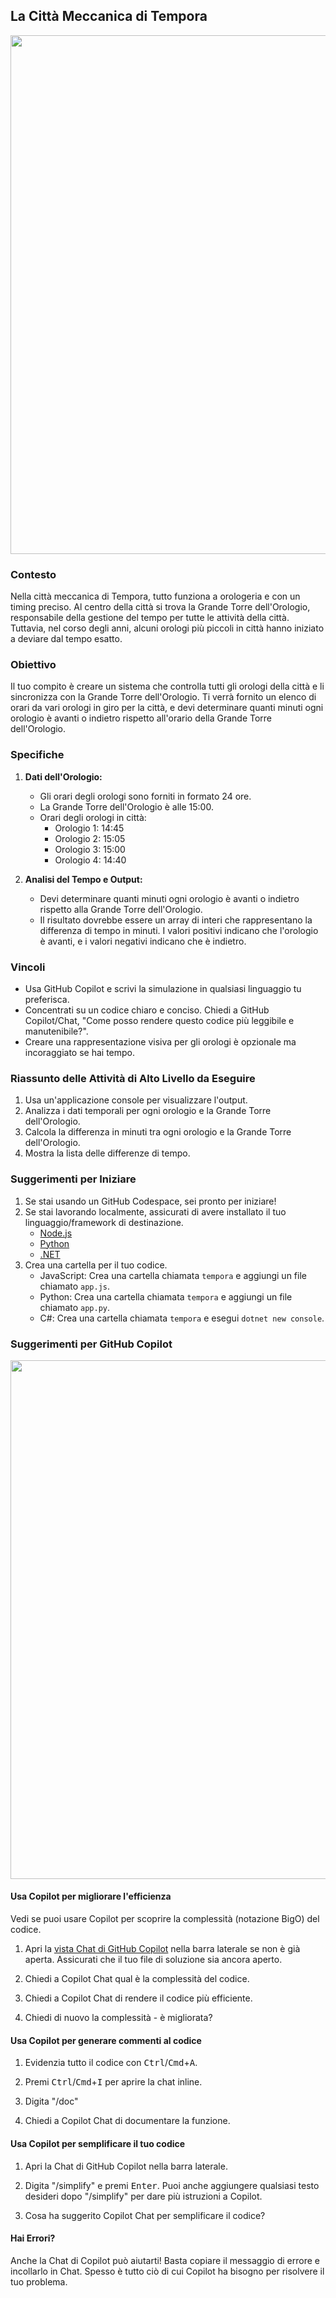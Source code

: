 ## La Città Meccanica di Tempora

<a href="#">
    <img src="../../../Images/tempora-clocks.jpg"  style="width: 830px" />
</a>

### Contesto

Nella città meccanica di Tempora, tutto funziona a orologeria e con un timing preciso. Al centro della città si trova la Grande Torre dell'Orologio, responsabile della gestione del tempo per tutte le attività della città. Tuttavia, nel corso degli anni, alcuni orologi più piccoli in città hanno iniziato a deviare dal tempo esatto.

### Obiettivo

Il tuo compito è creare un sistema che controlla tutti gli orologi della città e li sincronizza con la Grande Torre dell'Orologio. Ti verrà fornito un elenco di orari da vari orologi in giro per la città, e devi determinare quanti minuti ogni orologio è avanti o indietro rispetto all'orario della Grande Torre dell'Orologio.

### Specifiche

1. **Dati dell'Orologio:**
    - Gli orari degli orologi sono forniti in formato 24 ore.
    - La Grande Torre dell'Orologio è alle 15:00.
    - Orari degli orologi in città:
        - Orologio 1: 14:45
        - Orologio 2: 15:05
        - Orologio 3: 15:00
        - Orologio 4: 14:40

2. **Analisi del Tempo e Output:**
    - Devi determinare quanti minuti ogni orologio è avanti o indietro rispetto alla Grande Torre dell'Orologio.
    - Il risultato dovrebbe essere un array di interi che rappresentano la differenza di tempo in minuti. I valori positivi indicano che l'orologio è avanti, e i valori negativi indicano che è indietro.

### Vincoli

- Usa GitHub Copilot e scrivi la simulazione in qualsiasi linguaggio tu preferisca.
- Concentrati su un codice chiaro e conciso. Chiedi a GitHub Copilot/Chat, "Come posso rendere questo codice più leggibile e manutenibile?".
- Creare una rappresentazione visiva per gli orologi è opzionale ma incoraggiato se hai tempo.

### Riassunto delle Attività di Alto Livello da Eseguire
1. Usa un'applicazione console per visualizzare l'output.
1. Analizza i dati temporali per ogni orologio e la Grande Torre dell'Orologio.
1. Calcola la differenza in minuti tra ogni orologio e la Grande Torre dell'Orologio.
1. Mostra la lista delle differenze di tempo.

### Suggerimenti per Iniziare

1. Se stai usando un GitHub Codespace, sei pronto per iniziare!
1. Se stai lavorando localmente, assicurati di avere installato il tuo linguaggio/framework di destinazione. 
    - [Node.js](https://nodejs.org)
    - [Python](https://www.python.org/downloads/)
    - [.NET](https://dot.net)
1. Crea una cartella per il tuo codice. 
    - JavaScript: Crea una cartella chiamata `tempora` e aggiungi un file chiamato `app.js`.
    - Python: Crea una cartella chiamata `tempora` e aggiungi un file chiamato `app.py`.
    - C#: Crea una cartella chiamata `tempora` e esegui `dotnet new console`.

### Suggerimenti per GitHub Copilot

<a href="#">
    <img src="../../../Images/copilot-tips.jpg"  style="width: 830px" />
</a>

#### Usa Copilot per migliorare l'efficienza

Vedi se puoi usare Copilot per scoprire la complessità (notazione BigO) del codice.

1. Apri la [vista Chat di GitHub Copilot](https://docs.github.com/en/copilot/github-copilot-chat/using-github-copilot-chat#asking-your-first-question) nella barra laterale se non è già aperta. Assicurati che il tuo file di soluzione sia ancora aperto.

1. Chiedi a Copilot Chat qual è la complessità del codice.

1. Chiedi a Copilot Chat di rendere il codice più efficiente.

1. Chiedi di nuovo la complessità - è migliorata?

#### Usa Copilot per generare commenti al codice

1. Evidenzia tutto il codice con <kbd>Ctrl</kbd>/<kbd>Cmd</kbd>+<kbd>A</kbd>.

1. Premi <kbd>Ctrl</kbd>/<kbd>Cmd</kbd>+<kbd>I</kbd> per aprire la chat inline. 

1. Digita "/doc"
1. Chiedi a Copilot Chat di documentare la funzione.

#### Usa Copilot per semplificare il tuo codice

1. Apri la Chat di GitHub Copilot nella barra laterale.

1. Digita "/simplify" e premi <kbd>Enter</kbd>. Puoi anche aggiungere qualsiasi testo desideri dopo "/simplify" per dare più istruzioni a Copilot.

1. Cosa ha suggerito Copilot Chat per semplificare il codice?

#### Hai Errori?

Anche la Chat di Copilot può aiutarti! Basta copiare il messaggio di errore e incollarlo in Chat. Spesso è tutto ciò di cui Copilot ha bisogno per risolvere il tuo problema.